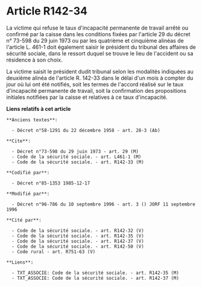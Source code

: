 # Article R142-34

La victime qui refuse le taux d'incapacité permanente de travail arrêté ou confirmé par la caisse dans les conditions fixées
par l'article 29 du décret n° 73-598 du 29 juin 1973 ou par les quatrième et cinquième alinéas de l'article L. 461-1 doit
également saisir le président du tribunal des affaires de sécurité sociale, dans le ressort duquel se trouve le lieu de
l'accident ou sa résidence à son choix. 

La victime saisit le président dudit tribunal selon les modalités indiquées au deuxième alinéa de l'article R. 142-33 dans le
délai d'un mois à compter du jour où lui ont été notifiés, soit les termes de l'accord réalisé sur le taux d'incapacité
permanente de travail, soit la confirmation des propositions initiales notifiées par la caisse et relatives à ce taux
d'incapacité.

**Liens relatifs à cet article**

	**Anciens textes**:

	  - Décret n°58-1291 du 22 décembre 1958 - art. 28-3 (Ab)

	**Cite**:

	  - Décret n°73-598 du 29 juin 1973 - art. 29 (M)
	  - Code de la sécurité sociale. - art. L461-1 (M)
	  - Code de la sécurité sociale. - art. R142-33 (M)

	**Codifié par**:

	  - Décret n°85-1353 1985-12-17

	**Modifié par**:

	  - Décret n°96-786 du 10 septembre 1996 - art. 3 () JORF 11 septembre 1996

	**Cité par**:

	  - Code de la sécurité sociale. - art. R142-32 (V)
	  - Code de la sécurité sociale. - art. R142-35 (V)
	  - Code de la sécurité sociale. - art. R142-37 (V)
	  - Code de la sécurité sociale. - art. R142-50 (V)
	  - Code rural - art. R751-63 (V)

	**Liens**:

	  - TXT_ASSOCIE: Code de la sécurité sociale. - art. R142-35 (M)
	  - TXT_ASSOCIE: Code de la sécurité sociale. - art. R142-37 (M)
